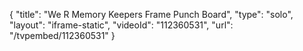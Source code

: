 {
    "title": "We R Memory Keepers Frame Punch Board",
    "type": "solo",
    "layout": "iframe-static",
    "videoId": "112360531",
    "url": "\/tvpembed\/112360531"
}